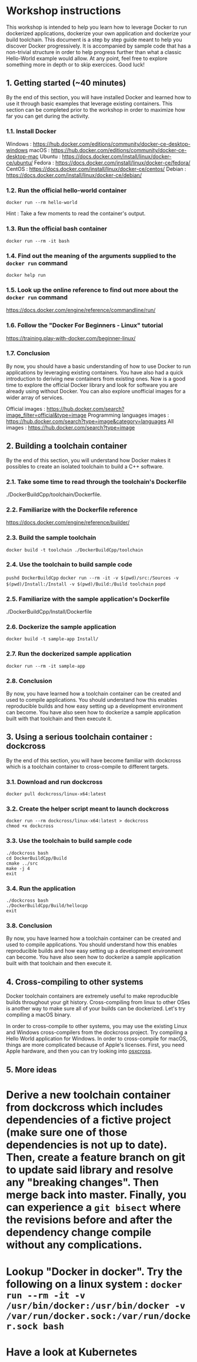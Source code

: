 # Workshop instructions

This workshop is intended to help you learn how to leverage Docker to run dockerized applications, dockerize your own application and dockerize your build toolchain. This document is a step by step guide meant to help you discover Docker progressively. It is accompanied by sample code that has a non-trivial structure in order to help progress further than what a classic Hello-World example would allow. At any point, feel free to explore something more in depth or to skip exercices. Good luck!


## 1. Getting started (~40 minutes)

By the end of this section, you will have installed Docker and learned how to use it through basic examples that leverage existing containers. This section can be completed prior to the workshop in order to maximize how far you can get during the activity.


### 1.1. Install Docker

Windows : https://hub.docker.com/editions/community/docker-ce-desktop-windows
macOS : https://hub.docker.com/editions/community/docker-ce-desktop-mac
Ubuntu : https://docs.docker.com/install/linux/docker-ce/ubuntu/
Fedora : https://docs.docker.com/install/linux/docker-ce/fedora/
CentOS : https://docs.docker.com/install/linux/docker-ce/centos/
Debian : https://docs.docker.com/install/linux/docker-ce/debian/


### 1.2. Run the official hello-world container

`docker run --rm hello-world`

Hint : Take a few moments to read the container's output.


### 1.3. Run the official bash container

`docker run --rm -it bash`


### 1.4. Find out the meaning of the arguments supplied to the `docker run` command

`docker help run`


### 1.5. Look up the online reference to find out more about the `docker run` command

https://docs.docker.com/engine/reference/commandline/run/


### 1.6. Follow the "Docker For Beginners - Linux" tutorial

https://training.play-with-docker.com/beginner-linux/


### 1.7. Conclusion

By now, you should have a basic understanding of how to use Docker to run applications by leveraging existing containers. You have also had a quick introduction to deriving new containers from existing ones. Now is a good time to explore the official Docker library and look for software you are already using without Docker. You can also explore unofficial images for a wider array of services.

Official images : https://hub.docker.com/search?image_filter=official&type=image
Programming languages images : https://hub.docker.com/search?type=image&category=languages
All images : https://hub.docker.com/search?type=image


## 2. Building a toolchain container

By the end of this section, you will understand how Docker makes it possibles to create an isolated toolchain to build a C++ software.


### 2.1. Take some time to read through the toolchain's Dockerfile

./DockerBuildCpp/toolchain/Dockerfile.


### 2.2. Familiarize with the Dockerfile reference

https://docs.docker.com/engine/reference/builder/


### 2.3. Build the sample toolchain

`docker build -t toolchain ./DockerBuildCpp/toolchain`


### 2.4. Use the toolchain to build sample code

`pushd DockerBuildCpp`
`docker run --rm -it -v $(pwd)/src:/Sources -v $(pwd)/Install:/Install -v $(pwd)/Build:/Build toolchain`
`popd`


### 2.5. Familiarize with the sample application's Dockerfile

./DockerBuildCpp/Install/Dockerfile


### 2.6. Dockerize the sample application

`docker build -t sample-app Install/`


### 2.7. Run the dockerized sample application

`docker run --rm -it sample-app`


### 2.8. Conclusion

By now, you have learned how a toolchain container can be created and used to compile applications. You should understand how this enables reproducible builds and how easy setting up a development environment can become. You have also seen how to dockerize a sample application built with that toolchain and then execute it.


## 3. Using a serious toolchain container : dockcross

By the end of this section, you will have become familiar with dockcross which is a toolchain container to cross-compile to different targets.


### 3.1. Download and run dockcross

`docker pull dockcross/linux-x64:latest`


### 3.2. Create the helper script meant to launch dockcross

```
docker run --rm dockcross/linux-x64:latest > dockcross
chmod +x dockcross
```


### 3.3. Use the toolchain to build sample code

```
./dockcross bash
cd DockerBuildCpp/Build
cmake ../src
make -j 4
exit
```


### 3.4. Run the application

```
./dockcross bash
./DockerBuildCpp/Build/hellocpp
exit
```


### 3.8. Conclusion

By now, you have learned how a toolchain container can be created and used to compile applications. You should understand how this enables reproducible builds and how easy setting up a development environment can become. You have also seen how to dockerize a sample application built with that toolchain and then execute it.


## 4. Cross-compiling to other systems

Docker toolchain containers are extremely useful to make reproducible builds throughout your git history. Cross-compiling from linux to other OSes is another way to make sure all of your builds can be dockerized. Let's try compiling a macOS binary.

In order to cross-compile to other systems, you may use the existing Linux and Windows cross-compilers from the dockcross project. Try compiling a Hello World application for Windows. In order to cross-compile for macOS, things are more complicated because of Apple's licenses. First, you need Apple hardware, and then you can try looking into [osxcross](https://github.com/tpoechtrager/osxcross.git).

## 5. More ideas

# Derive a new toolchain container from dockcross which includes dependencies of a fictive project (make sure one of those dependencies is not up to date). Then, create a feature branch on git to update said library and resolve any "breaking changes". Then merge back into master. Finally, you can experience a `git bisect` where the revisions before and after the dependency change compile without any complications.
# Lookup "Docker in docker". Try the following on a linux system : `docker run --rm -it -v /usr/bin/docker:/usr/bin/docker -v /var/run/docker.sock:/var/run/docker.sock bash`
# Have a look at Kubernetes
